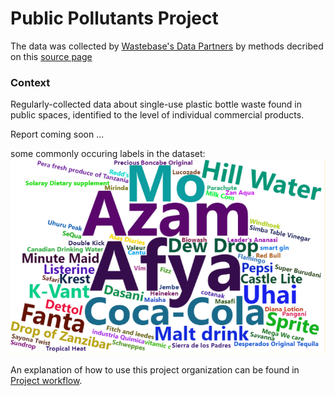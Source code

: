 # Public Pollutants Project 

The data was collected by [Wastebase's Data Partners](https://www.unwaste.io/partners) by methods decribed on this [source page](https://www.kaggle.com/wastebase/plastic-bottle-waste)

### Context
Regularly-collected data about single-use plastic bottle waste found in public spaces, identified to the level of individual commercial products.

Report coming soon ...

some commonly occuring labels in the dataset:
![image](https://github.com/PeterTOC/plastic-bottles/blob/master/docs/pollutants.png)




An explanation of how to use this project organization can be found in [Project workflow](https://dcl-workflow.stanford.edu/project-workflow.html).


